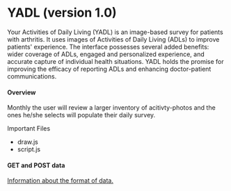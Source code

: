 <h1>YADL (version 1.0)</h1>

<p>Your Activities of Daily Living (YADL) is an image-based survey for patients with arthritis. It uses images of Activities of Daily Living (ADLs) to improve patients' experience. The interface possesses several added benefits: wider coverage of ADLs, engaged and personalized experience, and accurate capture of individual health situations. YADL holds the promise for improving the efficacy of reporting ADLs and enhancing doctor-patient communications.</p>

<h4>Overview</h4>
<p>Monthly the user will review a larger inventory of acitivty-photos and the ones he/she selects will populate their daily survey.</p>

<p>Important Files</p>
<ul>
  <li>draw.js </li>
  <li>script.js </li>
</ul>

<h4>GET and POST data</h4>
<p></p>
<p><a href="https://github.com/smalldatalab/omh-dsu/wiki/Guide-for-Client-Applications-Developers#upload-data-to-dsu">Information about the format of data.</a></p>



